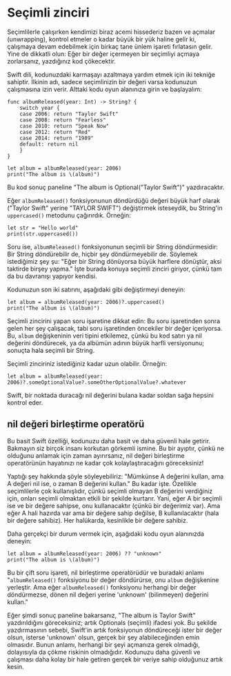 # Seçimli zinciri

Seçimlilerle çalışırken kendimizi biraz acemi hissederiz bazen ve açmalar (unwrapping), kontrol etmeler o kadar büyük bir yük haline gelir ki, çalışmaya devam edebilmek için birkaç tane ünlem işareti fırlatasın gelir. Yine de dikkatli olun: Eğer bir değer içermeyen bir seçimliyi açmaya zorlarsanız, yazdığınız kod çökecektir.

Swift dili, kodunuzdaki karmaşayı azaltmaya yardım etmek için iki tekniğe sahiptir. İlkinin adı, sadece seçimlinizin bir değeri varsa kodunuzun çalışmasına izin verir. Alttaki kodu oyun alanınıza girin ve başlayalım:

    func albumReleased(year: Int) -> String? {
        switch year {
        case 2006: return "Taylor Swift"
        case 2008: return "Fearless"
        case 2010: return "Speak Now"
        case 2012: return "Red"
        case 2014: return "1989"
        default: return nil
        }
    }

    let album = albumReleased(year: 2006)
    print("The album is \(album)")

Bu kod sonuç paneline "The album is Optional("Taylor Swift")" yazdıracaktır.

Eğer `albumReleased()` fonksiyonunun döndürdüğü değeri büyük harf olarak ("Taylor Swift" yerine "TAYLOR SWIFT") değiştirmek isteseydik, bu String'in  `uppercased()` metodunu çağırırdık. Örneğin:

    let str = "Hello world"
    print(str.uppercased())

Soru ise, `albumReleased()` fonksiyonunun seçimli bir String döndürmesidir: Bir String döndürebilir de, hiçbir şey döndürmeyebilir de. Söylemek istediğimiz şey şu:  "Eğer bir String dönüyorsa büyük harflere dönüştür, aksi taktirde birşey yapma." İşte burada konuya seçimli zinciri giriyor, çünkü tam da bu davranışı yapıyor kendisi.

Kodunuzun son iki satırını, aşağıdaki gibi değiştirmeyi deneyin:

    let album = albumReleased(year: 2006)?.uppercased()
    print("The album is \(album)")

Seçimli zincirini yapan soru işaretine dikkat edin: Bu soru işaretinden sonra gelen her şey çalışacak, tabi soru işaretinden öncekiler bir değer içeriyorsa. Bu, `album` değişkeninin veri tipini etkilemez, çünkü bu kod satırı ya nil değerini döndürecek, ya da albümün adının büyük harfli versiyonunu; sonuçta hala seçimli bir String.

Seçimli zinciriniz istediğiniz kadar uzun olabilir. Örneğin:

    let album = albumReleased(year: 2006)?.someOptionalValue?.someOtherOptionalValue?.whatever

Swift, bir noktada duracağı nil değerini bulana kadar soldan sağa hepsini kontrol eder.


## nil değeri birleştirme operatörü

Bu basit Swift özelliği, kodunuzu daha basit ve daha güvenli hale getirir. Bakmayın siz birçok insanı korkutan görkemli ismine. Bu bir ayıptır, çünkü ne olduğunu anlamak için zaman ayırırsanız, nil değeri birleştirme operatörünün hayatınızı ne kadar çok kolaylaştıracağını göreceksiniz!

Yaptığı şey hakkında şöyle söyleyebiliriz: "Mümkünse A değerini kullan, ama A değeri nil ise, o zaman B değerini kullan." Bu kadar işte. Özellikle seçimlilerle çok kullanışlıdır, çünkü seçimli olmayan B değerini verdiğiniz için, onları seçimli olmaktan etkili bir şekilde kurtarır. Yani, eğer A bir seçimli ise ve bir değere sahipse, onu kullanacaktır (çünkü bir değerimiz var). Ama eğer A hali hazırda var ama bir değere sahip değilse, B kullanılacaktır (hala bir değere sahibiz). Her halükarda, kesinlikle bir değere sahibiz.

Daha gerçekçi bir durum vermek için, aşağıdaki kodu oyun alanınızda deneyin:

    let album = albumReleased(year: 2006) ?? "unknown"
    print("The album is \(album)")

Bu bir çift soru işareti, nil birleştirme operatörüdür ve buradaki anlamı "`albumReleased()` fonksiyonu bir değer döndürürse, onu `album` değişkenine yerleştir. Ama eğer `albumReleased()` fonksiyonu herhangi bir değer döndürmezse, dönen nil değeri yerine 'unknown' (bilinmeyen) değerini kullan."

Eğer şimdi sonuç paneline bakarsanız, "The album is Taylor Swift" yazdırıldığını göreceksiniz; artık Optionals (seçimli) ifadesi yok. Bu şekilde yazdırmasının sebebi, Swift'in artık fonksiyonun döndüreceği ister bir değer olsun, isterse 'unknown' olsun, gerçek bir şey alabileceğinden emin olmasıdır. Bunun anlamı, herhangi bir şeyi açmanıza gerek olmadığı, dolayısıyla da çökme riskinin olmadığıdır. Kodunuzu daha güvenli ve çalışması daha kolay bir hale getiren gerçek bir veriye sahip olduğunuz artık kesin.
